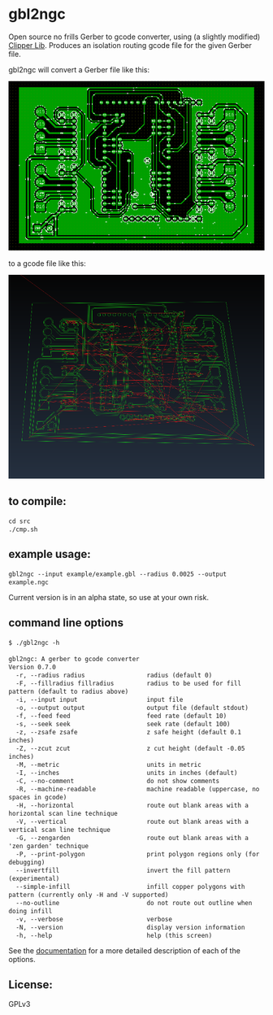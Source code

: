 gbl2ngc
=======

Open source no frills Gerber to gcode converter, using (a slightly modified) [Clipper Lib](http://www.angusj.com/delphi/clipper.php).  Produces an isolation routing gcode file for the given Gerber file.

gbl2ngc will convert a Gerber file like this:


![Gerber example](/example/gerbExample.png)


to a gcode file like this:


![gcode example](example/gcodeExample.png)


to compile:
-----------

    cd src
    ./cmp.sh

example usage:
--------------

    gbl2ngc --input example/example.gbl --radius 0.0025 --output example.ngc

Current version is in an alpha state, so use at your own risk.

command line options
---

```
$ ./gbl2ngc -h

gbl2ngc: A gerber to gcode converter
Version 0.7.0
  -r, --radius radius                 radius (default 0)
  -F, --fillradius fillradius         radius to be used for fill pattern (default to radius above)
  -i, --input input                   input file
  -o, --output output                 output file (default stdout)
  -f, --feed feed                     feed rate (default 10)
  -s, --seek seek                     seek rate (default 100)
  -z, --zsafe zsafe                   z safe height (default 0.1 inches)
  -Z, --zcut zcut                     z cut height (default -0.05 inches)
  -M, --metric                        units in metric
  -I, --inches                        units in inches (default)
  -C, --no-comment                    do not show comments
  -R, --machine-readable              machine readable (uppercase, no spaces in gcode)
  -H, --horizontal                    route out blank areas with a horizontal scan line technique
  -V, --vertical                      route out blank areas with a vertical scan line technique
  -G, --zengarden                     route out blank areas with a 'zen garden' technique
  -P, --print-polygon                 print polygon regions only (for debugging)
  --invertfill                        invert the fill pattern (experimental)
  --simple-infill                     infill copper polygons with pattern (currently only -H and -V supported)
  --no-outline                        do not route out outline when doing infill
  -v, --verbose                       verbose
  -N, --version                       display version information
  -h, --help                          help (this screen)
```

See the [documentation](doc/Documentation.md) for a more detailed description of each of the options.

License:
-----

GPLv3



